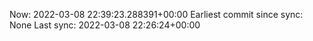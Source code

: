 Now: 2022-03-08 22:39:23.288391+00:00 Earliest commit since sync: None Last sync: 2022-03-08 22:26:24+00:00
